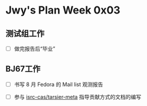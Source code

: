 # Jwy's Plan Week 0x03

## 测试组工作

- [ ] 做完报告后“毕业”

## BJ67工作

- [ ] 书写 8 月 Fedora 的 Mail list 观测报告
- [ ] 参与 [isrc-cas/tarsier-meta](https://github.com/isrc-cas/tarsier-meta) 指导贡献方式的文档的编写


